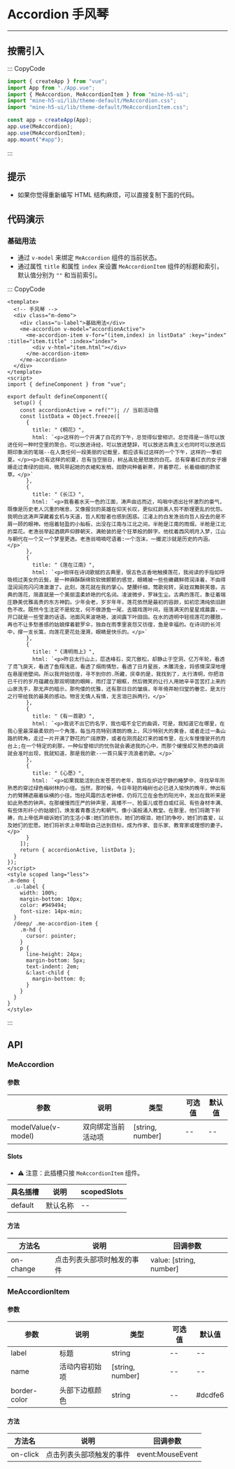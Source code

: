 # Accordion 手风琴

---

## 按需引入

::: CopyCode

```JavaScript
import { createApp } from "vue";
import App from "./App.vue";
import { MeAccordion, MeAccordionItem } from "mine-h5-ui";
import "mine-h5-ui/lib/theme-default/MeAccordion.css";
import "mine-h5-ui/lib/theme-default/MeAccordionItem.css";

const app = createApp(App);
app.use(MeAccordion);
app.use(MeAccordionItem);
app.mount("#app");
```

:::

## 提示

- 如果你觉得重新编写 HTML 结构麻烦，可以直接复制下面的代码。

## 代码演示

### 基础用法

- 通过 `v-model` 来绑定 `MeAccordion` 组件的当前状态。
- 通过属性 `title` 和属性 `index` 来设置 `MeAccordionItem` 组件的标题和索引，默认值分别为 `""` 和当前索引。

::: CopyCode

```Vue
<template>
  <!-- 手风琴 -->
  <div class="m-demo">
    <div class="u-label">基础用法</div>
    <me-accordion v-model="accordionActive">
      <me-accordion-item v-for="(item,index) in listData" :key="index" :title="item.title" :index="index">
        <div v-html="item.html"></div>
      </me-accordion-item>
    </me-accordion>
  </div>
</template>
<script>
import { defineComponent } from "vue";

export default defineComponent({
  setup() {
    const accordionActive = ref(""); // 当前活动值
    const listData = Object.freeze([
      {
        title: "《桐花》",
        html: `<p>这样的一个开满了白花的下午，总觉得似曾相识，总觉得是一场可以放进任何一种时空里的聚合。可以放进诗经，可以放进楚辞，可以放进古典主义也同时可以放进后期印象派的笔端--在人类任何一段美丽的记载里，都应该有过这样的一个下午，这样的一季初夏。</p><p>总有这样的初夏，总有当空丽日，树丛高处是怒放的白花。总有穿着红衣的女子姗姗走过青绿的田间，微风带起她的衣裙和发梢，田野间种着新茶，开着蓼花，长着细细的酢浆草。</p>`
      },
      {
        title: "《长江》",
        html: `<p>我看着水天一色的江面，涛声由远而近，呜咽中透出壮怀激烈的豪气，既像是历史老人沉重的喘息，又像握剑的英雄在仰天长叹，更似红颜美人剪不断理更乱的忧怨。我明白这涛声深藏着玄机与天道，哲人和智者也感到困惑。江渚上的白发渔翁向哲人投去的是不屑一顾的眼神。他摇着轻盈的小舢板，出没在江南与江北之间，半舱是江南的雨烟，半舱是江北的菜花。老渔翁举起酒葫芦仰脖朝天，满舱装的是个狂草般的醉字。他枕着西风明月入梦，江山与朝代在一个又一个梦里更迭。老渔翁喃喃呓语着:一个泡沫，一撮泥沙就是历史的内涵。</p>`
      },
      {
        title: "《莲在江南》",
        html: `<p>徜徉在诗词歌赋的古典里，很古色古香地触摸莲花，我阅读的手指如呼吸梳过美女的云鬓，是一种麻酥酥绵软软微颤颤的感觉，眼睛被一些些嫩藕鲜荷润泽着，不由得湿润润亮闪闪清澈澈了。此刻，莲花就在我的掌心。楚腰纤细，莺歌宛转，吴娃双舞醉芙蓉。古典的莲花，简直就是一个美丽温柔娇艳的代名词。凌波微步，罗袜生尘。古典的莲花，象征着端庄静美优雅高贵的东方神韵。少年会老，岁岁年年，莲花依然是最初的容颜，如初恋清纯依旧颜色不改。既然今生注定不是蛟龙，何不做游鱼一尾，去嬉戏莲叶间，摇落满天的星星成晨露，一开口就是一些莹澈的话语。池面风来波艳艳，波间露下叶田田。在水的透明中轻揽莲花的腰肢，再也不让多愁善感的姑娘撑着碧罗伞，独自在雨季里哀怨又彷徨，鱼是幸福的。在诗词的长河中，撑一支长篙，向莲花更花处漫溯，眼睛是快乐的。</p>`
      },
      {
        title: "《清明雨上》",
        html: `<p>昨日太行山上，层迭峰石，突兀傲松，却静止于空洞，亿万年轮，看透了鸢飞戾天，看透了鱼翔浅底，看透了烟雨情愁，看透了日月星辰，木雕流金，将感情深深地埋在悬崖绝壁间。所以我开始彷徨，寻不到你的.所藏，庆幸的是，我找到了，太行清明，你把泪已千行的岁月蕴藏在那双明镜的眼眸，雨打湿了眼眶，然后微笑的让行人用她辛辛苦苦打上来的山泉洗手，那无声的暗示，那佝偻的优雅，还有那日日的皱痕，年年倚井盼归堂的眷恋，是太行之行带给我的最美的感动。物言无情人有情，无言泪已拆两行。</p>`
      },
      {
        title: "《有一首歌》",
        html: `<p>我说不出它的名字，我也唱不全它的曲调，可是，我知道它在哪里，在我心里最深最柔软的一个角落，每当月亮特别清朗的晚上，风沙特别大的黄昏，或者走过一条山路的转角，走过一片开满了野花的广阔原野，或者在刚亮起灯来的城市里，在火车慢慢驶开的月台上;在一个特定的刹那，一种似曾相识的忧伤就会袭进我的心中，而那个缓慢却又熟悉的曲调就会准时出现，我就知道，那是我的歌--一首只属于流浪者的歌。</p>`
      },
      {
        title: "《心愿》",
        html: `<p>如果我能活到白发苍苍的老年，我将在炉边宁静的睡梦中，寻找早年所熟悉的穿过绿色梅树林的小径。当然，那时候，今日年轻的梅树也必已进入愉快的晚年，伸出有力的臂膊遮蔽着纵横的小径。饱经风霜的古老钟楼，仍将兀立在金色的阳光中，发出在我听来是如此熟悉的钟声。在那缓慢而庄严的钟声里，高矮不一、脸蛋儿或苍白或红润、有些身材丰满、有些体形纤小的姑娘们，焕发着青春活力和朝气、像小溪般涌入教堂。在那里，他们将跪下祈祷，向上帝低声细诉她们的生活小事:她们的悲伤，她们的眼泪，她们的争吵，她们的喜爱，以及她们的宏愿。她们将祈求上帝帮助自己达到目标，成为作家、音乐家、教育家或理想的妻子。</p>`
      }
    ]);
    return { accordionActive, listData };
  }
});
</script>
<style scoped lang="less">
.m-demo {
  .u-label {
    width: 100%;
    margin-bottom: 10px;
    color: #949494;
    font-size: 14px-min;
  }
  /deep/ .me-accordion-item {
    .m-hd {
      cursor: pointer;
    }
    p {
      line-height: 24px;
      margin-bottom: 5px;
      text-indent: 2em;
      &:last-child {
        margin-bottom: 0;
      }
    }
  }
}
</style>
```

:::

## API

### MeAccordion

#### 参数

| 参数                | 说明               | 类型             | 可选值 | 默认值 |
|---------------------|--------------------|------------------|--------|--------|
| modelValue(v-model) | 双向绑定当前活动项 | [string, number] | --     | --     |

#### Slots

- ⚠ 注意：此插槽只接 `MeAccordionItem` 组件。

| 具名插槽 | 说明     | scopedSlots |
|----------|----------|-------------|
| default  | 默认名称 | --          |

#### 方法

| 方法名    | 说明                       | 回调参数                |
|-----------|----------------------------|-------------------------|
| on-change | 点击列表头部项时触发的事件 | value: [string, number] |

### MeAccordionItem

#### 参数

| 参数         | 说明           | 类型             | 可选值 | 默认值  |
|--------------|----------------|------------------|--------|---------|
| label        | 标题           | string           | --     | --      |
| name         | 活动内容初始项 | [string, number] | --     | --      |
| border-color | 头部下边框颜色 | string           | --     | #dcdfe6 |

#### 方法

| 方法名   | 说明                     | 回调参数         |
|----------|--------------------------|------------------|
| on-click | 点击列表头部项触发的事件 | event:MouseEvent |
